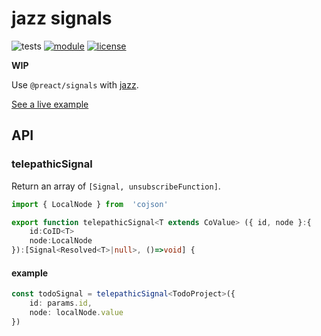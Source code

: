 # jazz signals
![tests](https://github.com/nichoth/jazz-signals/actions/workflows/nodejs.yml/badge.svg)
[![module](https://img.shields.io/badge/module-ESM-blue)](README.md)
[![license](https://img.shields.io/badge/license-PolyForm%20Shield-fc9662)](LICENSE)


__WIP__

Use `@preact/signals` with [jazz](https://jazz.tools/).

[See a live example](https://nichoth.github.io/jazz-signals/)

## API

### telepathicSignal
Return an array of `[Signal, unsubscribeFunction]`.

```ts
import { LocalNode } from  'cojson'

export function telepathicSignal<T extends CoValue> ({ id, node }:{
    id:CoID<T>
    node:LocalNode
}):[Signal<Resolved<T>|null>, ()=>void] {
```

#### example
```ts
const todoSignal = telepathicSignal<TodoProject>({
    id: params.id,
    node: localNode.value
})
```
